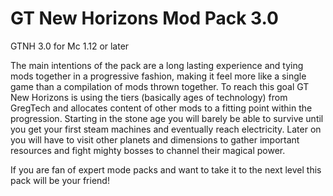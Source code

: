 # GT New Horizons Mod Pack 3.0

GTNH 3.0 for Mc 1.12 or later

The main intentions of the pack are a long lasting experience and tying mods together in a progressive fashion, making it feel more like a single game than a compilation of mods thrown together.
To reach this goal GT New Horizons is using the tiers (basically ages of technology) from GregTech and allocates content of other mods to a fitting point within the progression. 
Starting in the stone age you will barely be able to survive until you get your first steam machines and eventually reach electricity. Later on you will have to visit other planets and dimensions to gather important resources and fight mighty bosses to channel their magical power.

If you are fan of expert mode packs and want to take it to the next level this pack will be your friend!